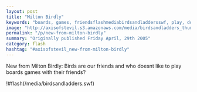 ```yaml
---
layout: post
title: "Milton Birdly"
keywords: "boards, games, friendsflashmediabirdsandladdersswf, play, doesnt"
image: "http://axisofstevil.s3.amazonaws.com/media/birdsandladders_thumb.png"
permalink: "/p/new-from-milton-birdly"
summary: "Originally published Friday April, 29th 2005"
category: flash
hashtag: "#axisofstevil_new-from-milton-birdly"
---
```


New from Milton Birdly: Birds are our friends and who doesnt like to play boards games with their friends?

!#flash(/media/birdsandladders.swf)
